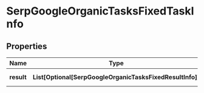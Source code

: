# SerpGoogleOrganicTasksFixedTaskInfo


## Properties

| Name | Type | Description | Notes |
|------------ | ------------- | ------------- | -------------|
**result** | **List[Optional[SerpGoogleOrganicTasksFixedResultInfo]]** | array of results |[optional]|